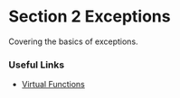 # Section 2 Exceptions  

Covering the basics of exceptions.  

### Useful Links  

* [Virtual Functions](https://www.geeksforgeeks.org/virtual-function-cpp/)